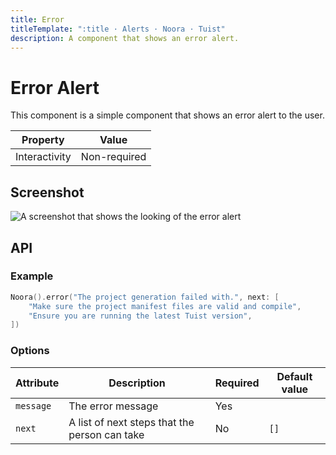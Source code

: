 ```yaml
---
title: Error
titleTemplate: ":title · Alerts · Noora · Tuist"
description: A component that shows an error alert.
---
```


# Error Alert

This component is a simple component that shows an error alert to the user.

| Property | Value |
| --- | --- |
| Interactivity | Non-required |

## Screenshot

![A screenshot that shows the looking of the error alert](/components/alert/error.png)

## API

### Example

```swift
Noora().error("The project generation failed with.", next: [
    "Make sure the project manifest files are valid and compile",
    "Ensure you are running the latest Tuist version",
])
```

### Options

| Attribute | Description | Required | Default value |
| --- | --- | --- | --- |
| `message` | The error message | Yes | |
| `next` | A list of next steps that the person can take | No | `[]` |
